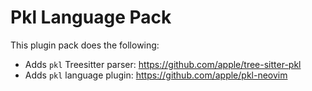 # Pkl Language Pack

This plugin pack does the following:

- Adds `pkl` Treesitter parser: <https://github.com/apple/tree-sitter-pkl>
- Adds `pkl` language plugin: <https://github.com/apple/pkl-neovim>

<!-- vim: set ft=markdown: -->